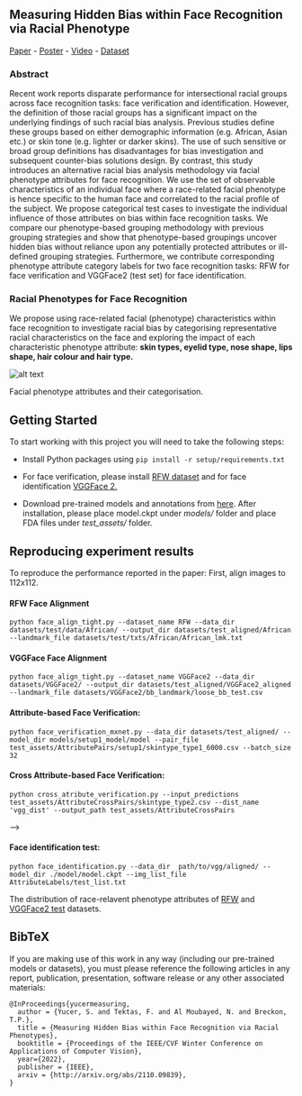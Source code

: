 ## Measuring Hidden Bias within Face Recognition via Racial Phenotype

<a name="Paper" class="btn btn-outline-warning mr-2" href="https://arxiv.org/pdf/2110.09839.pdf">Paper</a> -
<a name="Poster"  class="btn btn-outline-warning mr-2" href="/figures/pdfs/391_poster.pdf">Poster</a> -
<a name="Video"  class="btn btn-outline-warning mr-2" href="https://youtu.be/78OsQ_stkL4">Video</a> -
<a name="Dataset"  class="btn btn-outline-warning mr-2" href="https://collections.durham.ac.uk/files/r2hm50tr746">Dataset</a>


### Abstract

Recent work reports disparate performance for intersectional racial groups across face recognition tasks: face verification and identification. However, the definition of those racial groups has a significant impact on the underlying findings of such racial bias analysis. Previous studies define these groups based on either demographic information (e.g. African, Asian etc.) or skin tone (e.g. lighter or darker skins). The use of such sensitive or broad group definitions has disadvantages for bias investigation and subsequent counter-bias solutions design. By contrast, this study introduces an alternative racial bias analysis methodology via facial phenotype attributes for face recognition. We use the set of observable characteristics of an individual face where a race-related facial phenotype is hence specific to the human face and correlated to the racial profile of the subject. We propose categorical test cases to investigate the individual influence of those attributes on bias within face recognition tasks. We compare our phenotype-based grouping methodology with previous grouping strategies and show that phenotype-based groupings uncover hidden bias without reliance upon any potentially protected attributes or ill-defined grouping strategies. Furthermore, we contribute corresponding phenotype attribute category labels for two face recognition tasks: RFW for face verification and VGGFace2 (test set) for face identification.


### Racial Phenotypes for Face Recognition

We propose using race-related facial (phenotype) characteristics within face recognition to investigate racial bias by categorising representative racial characteristics on the face and exploring the impact of each characteristic phenotype attribute: **skin types, eyelid type, nose shape, lips shape, hair colour and hair type.** 



![alt text](https://github.com/seymayucer/FacialPhenotypes/blob/main/figures/phenotype_photos.svg)


Facial phenotype attributes and their categorisation.



## Getting Started

To start working with this project you will need to take the following steps:

- Install Python packages using `pip install -r setup/requirements.txt`

- For face verification, please install [RFW dataset](http://www.whdeng.cn/RFW/testing.html) and for face identification [VGGFace 2.](https://drive.google.com/file/d/1jdZw6ZmB7JRK6RS6QP3YEr2sufJ5ibtO/view) 

- Download pre-trained models and annotations from [here](http://doi.org/10.15128/r2hm50tr746). After installation, please place model.ckpt under *models/* folder and place FDA files under *test_assets/* folder.

## Reproducing experiment results

To reproduce the performance reported in the paper: First, align images to 112x112.

#### RFW Face Alignment

~~~
python face_align_tight.py --dataset_name RFW --data_dir datasets/test/data/African/ --output_dir datasets/test_aligned/African --landmark_file datasets/test/txts/African/African_lmk.txt 
~~~ 


#### VGGFace Face Alignment

~~~
python face_align_tight.py --dataset_name VGGFace2 --data_dir datasets/VGGFace2/ --output_dir datasets/test_aligned/VGGFace2_aligned --landmark_file datasets/VGGFace2/bb_landmark/loose_bb_test.csv
~~~ 

#### Attribute-based Face Verification:

~~~
python face_verification_mxnet.py --data_dir datasets/test_aligned/ --model_dir models/setup1_model/model --pair_file test_assets/AttributePairs/setup1/skintype_type1_6000.csv --batch_size 32
~~~

#### Cross Attribute-based Face Verification:

~~~
python cross_atribute_verification.py --input_predictions test_assets/AttributeCrossPairs/skintype_type2.csv --dist_name 'vgg_dist' --output_path test_assets/AttributeCrossPairs
~~~


<!-- python face_verification.py --data_dir path/to/rfw/aligned/ --model_dir ./model/model.ckpt --pair_file ./test_assets/pairs/AttributePairs/eye_monolid_pairs_6000_selected.csv  -->
<!-- #### Subgroup-based Face Verification:


python face_verification_mxnet.py --data_dir datasets/test_aligned/ --model_dir models/setup1_model/model --pair_file test_assets/SubgroupPairs/meta_skin-0_lips-big_eye-other_nose-narrow_hairtype-straight_00102_20k_selected.csv --batch_size 32 --> -->

#### Face identification test:
~~~
python face_identification.py --data_dir  path/to/vgg/aligned/ --model_dir ./model/model.ckpt --img_list_file AttributeLabels/test_list.txt 
~~~

The distribution of race-relavent phenotype attributes of [RFW](https://github.com/seymayucer/RacialPhenotypesFREvaluation/blob/main/figures/rfw-phenotype-dist.pdf) and [VGGFace2 test](https://github.com/seymayucer/RacialPhenotypesFREvaluation/blob/main/figures/vggtest-phenotype-dist.pdf) datasets.


## BibTeX
If you are making use of this work in any way (including our pre-trained models or datasets), you must please reference the following articles in any report, publication, presentation, software release or any other associated materials:

```
@InProceedings{yucermeasuring,
  author = {Yucer, S. and Tektas, F. and Al Moubayed, N. and Breckon, T.P.},
  title = {Measuring Hidden Bias within Face Recognition via Racial Phenotypes},
  booktitle = {Proceedings of the IEEE/CVF Winter Conference on Applications of Computer Vision},
  year={2022},
  publisher = {IEEE},
  arxiv = {http://arxiv.org/abs/2110.09839},
}
```



